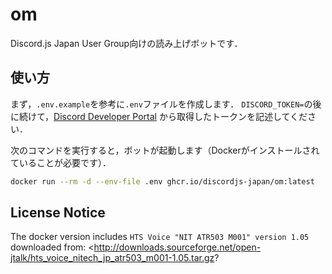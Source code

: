 # om

Discord.js Japan User Group向けの読み上げボットです．

## 使い方

まず，`.env.example`を参考に`.env`ファイルを作成します．
`DISCORD_TOKEN=`の後に続けて，[Discord Developer Portal](https://discord.com/developers/applications)
から取得したトークンを記述してください．

次のコマンドを実行すると，ボットが起動します（Dockerがインストールされていることが必要です）．

```bash
docker run --rm -d --env-file .env ghcr.io/discordjs-japan/om:latest
```

## License Notice

The docker version includes `HTS Voice "NIT ATR503 M001" version 1.05` downloaded from:
<http://downloads.sourceforge.net/open-jtalk/hts_voice_nitech_jp_atr503_m001-1.05.tar.gz?
